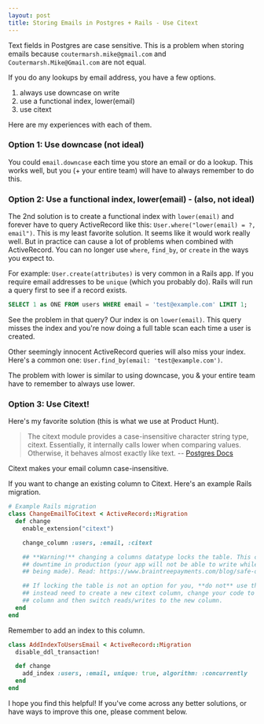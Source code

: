 ```yaml
---
layout: post
title: Storing Emails in Postgres + Rails - Use Citext
---
```


Text fields in Postgres are case sensitive. This is a problem when storing
emails because `coutermarsh.mike@gmail.com` and `Coutermarsh.Mike@Gmail.com` are not equal.

If you do any lookups by email address, you have a few options.

1. always use downcase on write
2. use a functional index, lower(email)
3. use citext

Here are my experiences with each of them.

### Option 1: Use downcase (not ideal)
You could `email.downcase` each time you store an email or do a lookup. This
works well, but you (+ your entire team) will have to always remember to do
this.

### Option 2: Use a functional index, lower(email) - (also, not ideal)

The 2nd solution is to create a functional index with `lower(email)` and
forever have to query ActiveRecord like this: `User.where("lower(email) = ?, email")`.
This is my least favorite solution. It seems like it would work really well. But in practice can cause a lot of problems
when combined with ActiveRecord.
You can no longer use `where`, `find_by`, or `create` in the ways you expect to.

For example: `User.create(attributes)` is very common in a Rails app. If you require
email addresses to be `unique` (which you probably do). Rails will run a
query first to see if a record exists.

```sql
SELECT 1 as ONE FROM users WHERE email = 'test@example.com' LIMIT 1;
```

See the problem in that query? Our index is on `lower(email)`. This query misses the index and you're now doing a full table scan each time a
user is created.

Other seemingly innocent ActiveRecord queries will also miss your index. Here's a common one: `User.find_by(email: 'test@example.com')`.

The problem with lower is similar to using downcase, you & your entire team have to remember to always
use lower.

### Option 3: Use Citext!

Here's my favorite solution (this is what we use at Product Hunt).

 > The citext module provides a case-insensitive character string type, citext.
 > Essentially, it internally calls lower when comparing values. Otherwise, it
 > behaves almost exactly like text.
 > -- [Postgres Docs](https://www.postgresql.org/docs/9.1/static/citext.html)

Citext makes your email column case-insensitive.

If you want to change an existing column to Citext. Here's an example Rails
migration.

```ruby
# Example Rails migration
class ChangeEmailToCitext < ActiveRecord::Migration
  def change
    enable_extension("citext")

    change_column :users, :email, :citext

    ## **Warning!** changing a columns datatype locks the table. This can cause
    ## downtime in production (your app will not be able to write while the change is
    ## being made). Read: https://www.braintreepayments.com/blog/safe-operations-for-high-volume-postgresql

    ## If locking the table is not an option for you, **do not** use this migration. You'll
    ## instead need to create a new citext column, change your code to write to both, backfill the new
    ## column and then switch reads/writes to the new column.
  end
end
```

Remember to add an index to this column.

```ruby
class AddIndexToUsersEmail < ActiveRecord::Migration
  disable_ddl_transaction!

  def change
    add_index :users, :email, unique: true, algorithm: :concurrently
  end
end
```

I hope you find this helpful! If you've come across any better solutions, or
have ways to improve this one, please comment below.
